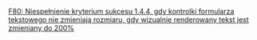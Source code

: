 [F80: Niespełnienie kryterium sukcesu 1.4.4, gdy kontrolki formularza tekstowego nie zmieniają rozmiaru, gdy wizualnie renderowany tekst jest zmieniany do 200%](https://www.w3.org/WAI/WCAG22/Techniques/failures/F80)